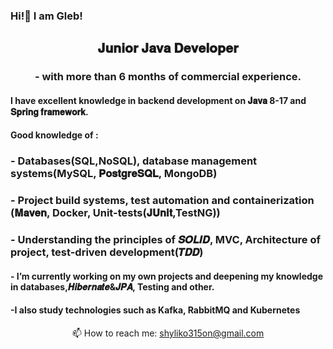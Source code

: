 ### Hi!👋 I am Gleb!
<h2 align="center">𝐉𝐮𝐧𝐢𝐨𝐫 𝐉𝐚𝐯𝐚 𝐃𝐞𝐯𝐞𝐥𝐨𝐩𝐞𝐫</h2>
<h3 align="center">- with more than 6 months of commercial experience.</h3>
<h4 align="left">I have excellent knowledge in backend development on 𝐉𝐚𝐯𝐚 8-17 and 𝐒𝐩𝐫𝐢𝐧𝐠 𝐟𝐫𝐚𝐦𝐞𝐰𝐨𝐫𝐤.</h4>
<h4 align="left"> Good knowledge of :</h4>
<h3 align="left">- Databases(SQL,NoSQL), database management systems(MySQL, 𝐏𝐨𝐬𝐭𝐠𝐫𝐞𝐒𝐐𝐋, MongoDB)</h3>
<h3 align="left">- Project build systems, test automation and containerization (𝐌𝐚𝐯𝐞𝐧, Docker, Unit-tests(𝐉𝐔𝐧𝐢𝐭,TestNG))</h3>
<h3 align="left">- Understanding the principles of 𝑺𝑶𝑳𝑰𝑫, MVC, Architecture of project, test-driven development(𝑻𝑫𝑫)</h3>

<h4 align="left">- I’m currently working on my own projects and deepening my knowledge in databases,𝑯𝒊𝒃𝒆𝒓𝒏𝒂𝒕𝒆&𝑱𝑷𝑨, Testing and other.</h4>
<h4 align="left">-I also study technologies such as Kafka, RabbitMQ and Kubernetes</h4>

<p align='center'>
   📫 How to reach me: <a href='mailto:shyliko315on@gmail.com'>shyliko315on@gmail.com</a>
</p>
